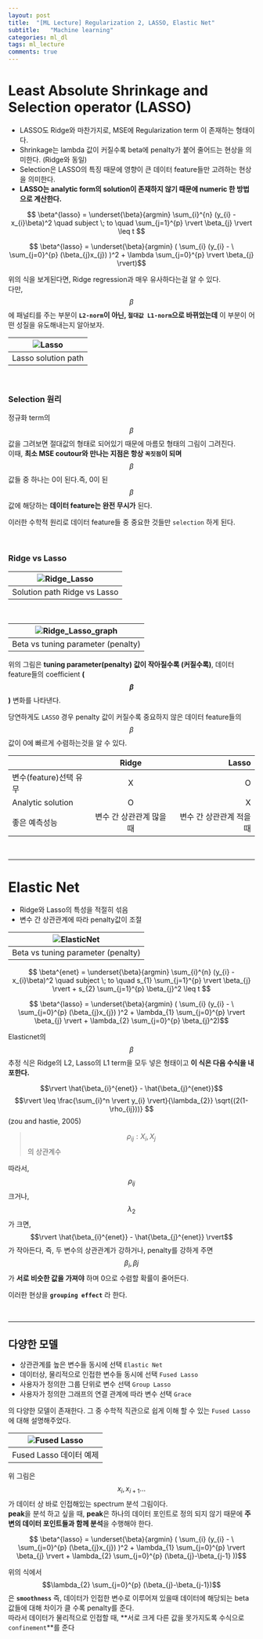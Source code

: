 ```yaml
---
layout: post
title:  "[ML Lecture] Regularization 2, LASSO, Elastic Net"
subtitle:   "Machine learning"
categories: ml_dl
tags: ml_lecture
comments: true
---
```



# Least Absolute Shrinkage and Selection operator (LASSO)
- LASSO도 Ridge와 마찬가지로, MSE에 Regularization term 이 존재하는 형태이다.
- Shrinkage는 lambda 값이 커질수록 beta에 penalty가 붙어 줄어드는 현상을 의미한다. (Ridge와 동일)
- Selection은 LASSO의 특징 때문에 영향이 큰 데이터 feature들만 고려하는 현상을 의미한다. 
- **LASSO는 analytic form의 solution이 존재하지 않기 때문에 numeric 한 방법으로 계산한다.**

$$ \beta^{lasso} =  \underset{\beta}{argmin} \sum_{i}^{n} (y_{i} - x_{i}\beta)^2 \quad subject \; to \quad \sum_{j=1}^{p} \rvert \beta_{j} \rvert \leq t $$ 

$$ \beta^{lasso} =  \underset{\beta}{argmin} ( \sum_{i} (y_{i} - \ \sum_{j=0}^{p} (\beta_{j}x_{j}) )^2 + \lambda \sum_{j=0}^{p} \rvert \beta_{j} \rvert)$$  

위의 식을 보게된다면, Ridge regression과 매우 유사하다는걸 알 수 있다.  
다만, $$\beta$$에 패널티를 주는 부분이 **`L2-norm`이 아닌, `절대값 L1-norm`으로 바뀌었는데** 이 부분이 어떤 성질을 유도해내는지 알아보자. 


|![Lasso](https://swha0105.github.io/assets/ml/img/lasso.png)   
|:--:| 
|Lasso solution path|

<br/>

### Selection 원리

정규화 term의 $$\beta$$ 값을 그려보면 절대값의 형태로 되어있기 때문에 마름모 형태의 그림이 그려진다.   
이때, **최소 MSE coutour와 만나는 지점은 항상 `꼭짓점`이 되며** $$\beta$$ 값들 중 하나는 0이 된다.즉, 0이 된 $$\beta$$ 값에 해당하는 **데이터 feature는 완전 무시가** 된다.  

이러한 수학적 원리로 데이터 feature들 중 중요한 것들만 `selection` 하게 된다.


<br/>

### Ridge vs Lasso

|![Ridge_Lasso](https://swha0105.github.io/assets/ml/img/ridge_lasso.png)   
|:--:| 
|Solution path Ridge vs Lasso |

<br/>

|![Ridge_Lasso_graph](https://swha0105.github.io/assets/ml/img/ridge_lasso_graph.png)   
|:--:| 
|Beta vs tuning parameter (penalty)|

위의 그림은 **tuning parameter(penalty) 값이 작아질수록 (커질수록)**, 데이터 feature들의 coefficient **($$\beta$$)** 변화를 나타낸다.

당연하게도 `LASSO` 경우 penalty 값이 커질수록 중요하지 않은 데이터 feature들의 $$\beta$$ 값이 0에 빠르게 수렴하는것을 알 수 있다. 


|  | Ridge | Lasso |
|---|:---:|---:|
| 변수(feature)선택 유무 | X | O |
| Analytic solution | O | X |
| 좋은 예측성능 | 변수 간 상관관계 많을 때  | 변수 간 상관관계 적을 때 |


<br/>

---

# Elastic Net
- Ridge와 Lasso의 특성을 적절히 섞음 
- 변수 간 상관관계에 따라 penalty값이 조절


|![ElasticNet](https://swha0105.github.io/assets/ml/img/elasticnet.png)   
|:--:| 
|Beta vs tuning parameter (penalty)|


$$ \beta^{enet} =  \underset{\beta}{argmin} \sum_{i}^{n} (y_{i} - x_{i}\beta)^2 \quad subject \; to \quad s_{1} \sum_{j=1}^{p} \rvert \beta_{j} \rvert  + s_{2} \sum_{j=1}^{p} \beta_{j}^2  \leq t $$ 

$$ \beta^{lasso} =  \underset{\beta}{argmin} ( \sum_{i} (y_{i} - \ \sum_{j=0}^{p} (\beta_{j}x_{j}) )^2 + \lambda_{1} \sum_{j=0}^{p} \rvert \beta_{j} \rvert + \lambda_{2} \sum_{j=0}^{p} \beta_{j}^2)$$  

Elasticnet의 $$\beta$$ 추정 식은 Ridge의 L2, Lasso의 L1 term을 모두 넣은 형태이고 **이 식은 다음 수식을 내포한다.**  

$$\rvert \hat{\beta_{i}^{enet}} - \hat{\beta_{j}^{enet}}$$ $$\rvert \leq \frac{\sum_{i}^n \rvert y_{i} \rvert}{\lambda_{2}} \sqrt{(2(1-\rho_{ij}))}  $$ (zou and hastie, 2005)

>$$\rho_{ij}: X_{i}, X_{j}$$ 의 상관계수

따라서, $$\rho_{ij}$$ 크거나, $$\lambda_{2}$$가 크면, $$\rvert \hat{\beta_{i}^{enet}} - \hat{\beta_{j}^{enet}} \rvert$$ 가 작아든다, 즉, 두 변수의 상관관계가 강하거나, penalty를 강하게 주면 $$\beta_{i}, \beta{j}$$ 가 **서로 비슷한 값을 가져야** 하며 0으로 수렴할 확률이 줄어든다. 

이러한 현상을 **`grouping effect`** 라 한다.


<br/>

---

## 다양한 모델

- 상관관계를 높은 변수들 동시에 선택 `Elastic Net`
- 데이터상, 물리적으로 인접한 변수들 동시에 선택 `Fused Lasso`
- 사용자가 정의한 그룹 단위로 변수 선택 `Group Lasso`
- 사용자가 정의한 그래프의 연결 관계에 따라 변수 선택 `Grace`

의 다양한 모델이 존재한다. 그 중 수학적 직관으로 쉽게 이해 할 수 있는 `Fused Lasso`에 대해 설명해주었다. 

|![Fused Lasso](https://swha0105.github.io/assets/ml/img/fused.png)   
|:--:| 
|Fused Lasso 데이터 예제|

위 그림은 $$x_{i},x_{i+1} ... $$가 데이터 상 바로 인접해있는 spectrum 분석 그림이다.   
**peak**을 분석 하고 싶을 때, **peak**은 하나의 데이터 포인트로 정의 되지 않기 때문에 **주변의 데이터 포인트들과 함께 분석**을 수행해야 한다.

$$ \beta^{lasso} =  \underset{\beta}{argmin} ( \sum_{i} (y_{i} - \ \sum_{j=0}^{p} (\beta_{j}x_{j}) )^2 + \lambda_{1} \sum_{j=0}^{p} \rvert \beta_{j} \rvert + \lambda_{2} \sum_{j=0}^{p} (\beta_{j}-\beta_{j-1} ))$$  

위의 식에서 $$\lambda_{2} \sum_{j=0}^{p} (\beta_{j}-\beta_{j-1})$$은 **`smoothness`** 즉, 데이터가 인접한 변수로 이루어져 있을때 데이터에 해당되는 beta값들에 대해 차이가 클 수록 penalty를 준다.   
따라서 데이터가 물리적으로 인접할 때, **서로 크게 다른 값을 못가지도록 수식으로 `confinement`**를 준다


<script>
MathJax.Hub.Queue(["Typeset",MathJax.Hub]);
</script>

<script>
MathJax = {
  tex: {
    inlineMath: [['$', '$'], ['\\(', '\\)']]
  },
  svg: {
    fontCache: 'global'
  }
};
</script>
<script type="text/javascript" id="MathJax-script" async
  src="https://cdn.jsdelivr.net/npm/mathjax@3/es5/tex-svg.js">
</script>
